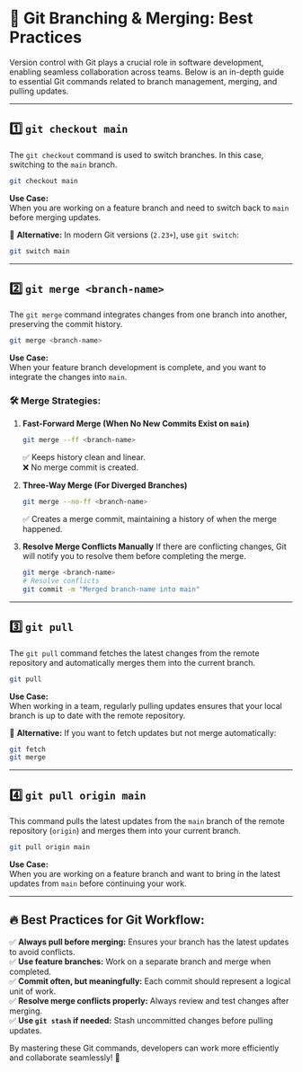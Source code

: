 # 🚀 Git Branching & Merging: Best Practices

Version control with Git plays a crucial role in software development, enabling seamless collaboration across teams. Below is an in-depth guide to essential Git commands related to branch management, merging, and pulling updates.

---

## 1️⃣ `git checkout main`

The `git checkout` command is used to switch branches. In this case, switching to the `main` branch.

```bash
git checkout main
```

**Use Case:**  
When you are working on a feature branch and need to switch back to `main` before merging updates.

🔹 **Alternative:** In modern Git versions (`2.23+`), use `git switch`:

```bash
git switch main
```

---

## 2️⃣ `git merge <branch-name>`

The `git merge` command integrates changes from one branch into another, preserving the commit history.

```bash
git merge <branch-name>
```

**Use Case:**  
When your feature branch development is complete, and you want to integrate the changes into `main`.

### 🛠 Merge Strategies:

1. **Fast-Forward Merge (When No New Commits Exist on `main`)**

   ```bash
   git merge --ff <branch-name>
   ```

   ✅ Keeps history clean and linear.  
   ❌ No merge commit is created.

2. **Three-Way Merge (For Diverged Branches)**

   ```bash
   git merge --no-ff <branch-name>
   ```

   ✅ Creates a merge commit, maintaining a history of when the merge happened.

3. **Resolve Merge Conflicts Manually**
   If there are conflicting changes, Git will notify you to resolve them before completing the merge.
   ```bash
   git merge <branch-name>
   # Resolve conflicts
   git commit -m "Merged branch-name into main"
   ```

---

## 3️⃣ `git pull`

The `git pull` command fetches the latest changes from the remote repository and automatically merges them into the current branch.

```bash
git pull
```

**Use Case:**  
When working in a team, regularly pulling updates ensures that your local branch is up to date with the remote repository.

🔹 **Alternative:** If you want to fetch updates but not merge automatically:

```bash
git fetch
git merge
```

---

## 4️⃣ `git pull origin main`

This command pulls the latest updates from the `main` branch of the remote repository (`origin`) and merges them into your current branch.

```bash
git pull origin main
```

**Use Case:**  
When you are working on a feature branch and want to bring in the latest updates from `main` before continuing your work.

---

## 🔥 Best Practices for Git Workflow:

✅ **Always pull before merging:** Ensures your branch has the latest updates to avoid conflicts.  
✅ **Use feature branches:** Work on a separate branch and merge when completed.  
✅ **Commit often, but meaningfully:** Each commit should represent a logical unit of work.  
✅ **Resolve merge conflicts properly:** Always review and test changes after merging.  
✅ **Use `git stash` if needed:** Stash uncommitted changes before pulling updates.

By mastering these Git commands, developers can work more efficiently and collaborate seamlessly! 🚀
